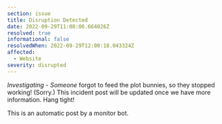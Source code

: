```yaml
---
section: issue
title: Disruption Detected
date: 2022-09-29T11:08:06.664026Z
resolved: true
informational: false
resolvedWhen: 2022-09-29T12:00:18.043324Z
affected:
  - Website
severity: disrupted
---
```

*Investigating* - _Someone_ forgot to feed the plot bunnies, so they stopped working! (Sorry.) This incident post will be updated once we have more information. Hang tight!

This is an automatic post by a monitor bot.
        